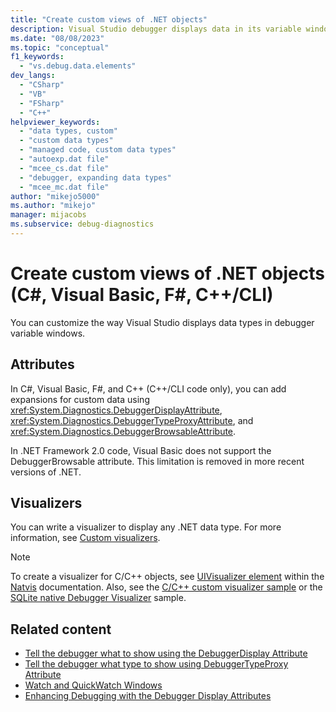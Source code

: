 ```yaml
---
title: "Create custom views of .NET objects"
description: Visual Studio debugger displays data in its variable windows. Learn to customize how data types—including custom types—are displayed. 
ms.date: "08/08/2023"
ms.topic: "conceptual"
f1_keywords:
  - "vs.debug.data.elements"
dev_langs:
  - "CSharp"
  - "VB"
  - "FSharp"
  - "C++"
helpviewer_keywords:
  - "data types, custom"
  - "custom data types"
  - "managed code, custom data types"
  - "autoexp.dat file"
  - "mcee_cs.dat file"
  - "debugger, expanding data types"
  - "mcee_mc.dat file"
author: "mikejo5000"
ms.author: "mikejo"
manager: mijacobs
ms.subservice: debug-diagnostics
---
```

# Create custom views of .NET objects (C#, Visual Basic, F#, C++/CLI)

You can customize the way Visual Studio displays data types in debugger variable windows.

## Attributes

In C#, Visual Basic, F#, and C++ (C++/CLI code only), you can add expansions for custom data using <xref:System.Diagnostics.DebuggerDisplayAttribute>, <xref:System.Diagnostics.DebuggerTypeProxyAttribute>, and <xref:System.Diagnostics.DebuggerBrowsableAttribute>.

In .NET Framework 2.0 code, Visual Basic does not support the DebuggerBrowsable attribute. This limitation is removed in more recent versions of .NET.

## Visualizers

You can write a visualizer to display any .NET data type. For more information, see [Custom visualizers](create-custom-visualizers-of-data.md).

> [!NOTE]
> To create a visualizer for C/C++ objects, see [UIVisualizer element](../debugger/create-custom-views-of-native-objects.md#BKMK_UIVisualizer) within the [Natvis](../debugger/create-custom-views-of-native-objects.md) documentation. Also, see the [C/C++ custom visualizer sample](https://github.com/Microsoft/ConcordExtensibilitySamples/tree/master/CppCustomVisualizer) or the [SQLite native Debugger Visualizer](https://github.com/Microsoft/VSSDK-Extensibility-Samples/tree/master/SqliteVisualizer) sample.

## Related content

- [Tell the debugger what to show using the DebuggerDisplay Attribute](../debugger/using-the-debuggerdisplay-attribute.md)
- [Tell the debugger what type to show using DebuggerTypeProxy Attribute](../debugger/using-debuggertypeproxy-attribute.md)
- [Watch and QuickWatch Windows](../debugger/watch-and-quickwatch-windows.md)
- [Enhancing Debugging with the Debugger Display Attributes](/dotnet/framework/debug-trace-profile/enhancing-debugging-with-the-debugger-display-attributes)

